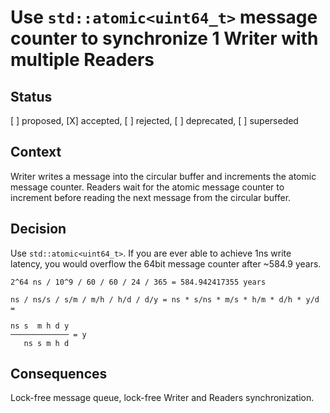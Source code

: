 # Use `std::atomic<uint64_t>` message counter to synchronize 1 Writer with multiple Readers

## Status

[ ] proposed, [X] accepted, [ ] rejected, [ ] deprecated, [ ] superseded

## Context

Writer writes a message into the circular buffer and increments the atomic message counter. Readers wait for the atomic message counter to increment before reading the next message from the circular buffer.

## Decision

Use `std::atomic<uint64_t>`.
If you are ever able to achieve 1ns write latency, you would overflow the 64bit message counter after ~584.9 years.

`2^64 ns / 10^9 / 60 / 60 / 24 / 365 = 584.942417355 years`

```
ns / ns/s / s/m / m/h / h/d / d/y = ns * s/ns * m/s * h/m * d/h * y/d =

ns s  m h d y
───────────── = y
   ns s m h d

```

## Consequences

Lock-free message queue, lock-free Writer and Readers synchronization.
